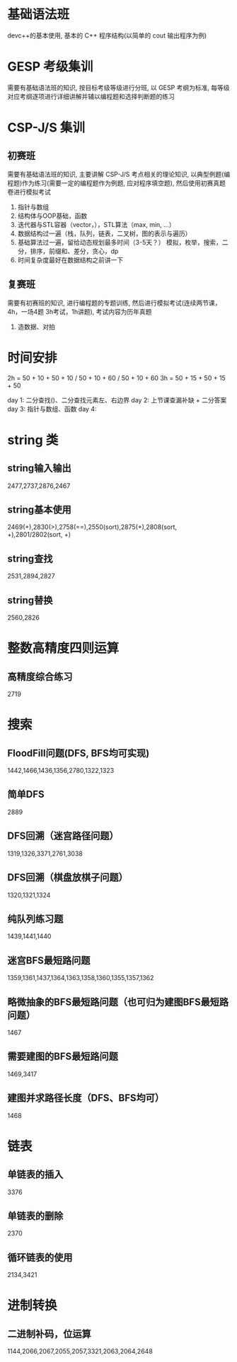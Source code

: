 # 基础语法班
devc++的基本使用, 基本的 C++ 程序结构(以简单的 cout 输出程序为例)
# GESP 考级集训
需要有基础语法班的知识, 按目标考级等级进行分班, 以 GESP 考纲为标准, 每等级对应考纲逐项进行详细讲解并辅以编程题和选择判断题的练习
# CSP-J/S 集训
## 初赛班 
  需要有基础语法班的知识, 主要讲解 CSP-J/S 考点相关的理论知识, 以典型例题(编程题)作为练习(需要一定的编程题作为例题, 应对程序填空题), 然后使用初赛真题卷进行模拟考试
  1. 指针与数组
  2. 结构体与OOP基础，函数
  3. 迭代器与STL容器（vector，），STL算法（max, min, ...）
  4. 数据结构过一遍（栈，队列，链表，二叉树，图的表示与遍历）
  5. 基础算法过一遍，留给动态规划最多时间（3-5天？）
    模拟，枚举，搜索，二分，排序，前缀和、差分，贪心，dp
  6. 时间复杂度最好在数据结构之前讲一下
## 复赛班 
  需要有初赛班的知识, 进行编程题的专题训练, 然后进行模拟考试(连续两节课，4h，一场4题 3h考试，1h讲题), 考试内容为历年真题
  1. 造数据、对拍


# 时间安排
2h = 50 + 10 + 50 + 10  /  50 + 10 + 60  / 50 + 10 + 60
3h = 50 + 15 + 50 + 15 + 50

day 1: 二分查找()、二分查找元素左、右边界
day 2: 上节课查漏补缺 + 二分答案
day 3: 指针与数组、函数
day 4: 

# string 类
## string输入输出 
2477,2737,2876,2467
## string基本使用 
2469(+),2830(>),2758(==),2550(sort),2875(+),2808(sort, +),2801/2802(sort, +)
## string查找 
2531,2894,2827
## string替换 
2560,2826
# 整数高精度四则运算
## 高精度综合练习
2719
# 搜索
## FloodFill问题(DFS, BFS均可实现)
1442,1466,1436,1356,2780,1322,1323
## 简单DFS
2889
## DFS回溯（迷宫路径问题）
1319,1326,3371,2761,3038
## DFS回溯（棋盘放棋子问题）
1320,1321,1324
## 纯队列练习题
1439,1441,1440
## 迷宫BFS最短路问题
1359,1361,1437,1364,1363,1358,1360,1355,1357,1362
## 略微抽象的BFS最短路问题（也可归为建图BFS最短路问题）
1467
## 需要建图的BFS最短路问题
1469,3417
## 建图并求路径长度（DFS、BFS均可）
1468
# 链表
## 单链表的插入
3376
## 单链表的删除
2370
## 循环链表的使用
2134,3421
# 进制转换
## 二进制补码，位运算
1144,2066,2067,2055,2057,3321,2063,2064,2648